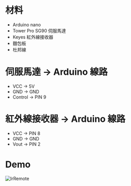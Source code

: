 # 材料
- Arduino nano
- Tower Pro SG90 伺服馬達
- Keyes 紅外線接收器
- 麵包板
- 杜邦線

# 伺服馬達 -> Arduino 線路
- VCC -> 5V
- GND -> GND
- Control -> PIN 9

# 紅外線接收器 -> Arduino 線路
- VCC -> PIN 8
- GND -> GND
- Vout -> PIN 2

# Demo
![IrRemote](./IrRemote.gif)
